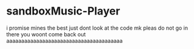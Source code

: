 # sandboxMusic-Player
i promise mines the best just dont look at the code mk pleas do not go in there you woont come back out
aaaaaaaaaaaaaaaaaaaaaaaaaaaaaaaaaaaaaaa
